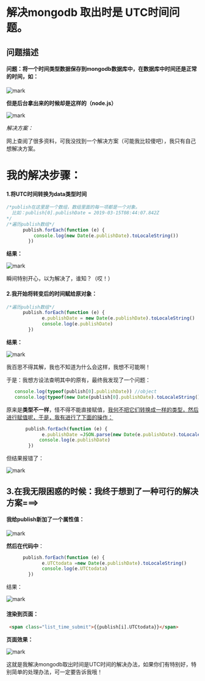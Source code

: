 # 解决mongodb 取出时是 UTC时间问题。

## 问题描述

#### 		问题：将一个时间类型数据保存到mongodb数据库中，在数据库中时间还是正常的时间，如：

![mark](http://static.zxinc520.com/blogimage/20190318/n3ekfX3CcF0P.png?imageslim)



**但是后台拿出来的时候却是这样的（node.js）**

![mark](http://static.zxinc520.com/blogimage/20190318/3KOdujSN2DnV.png?imageslim)



*解决方案：*

 网上查阅了很多资料，可我没找到一个解决方案（可能我比较傻吧），我只有自己想解决方案。



# 我的解决步骤：

#### 1.将UTC时间转换为data类型时间



```javascript
/*publish在这里是一个数组，数组里面的每一项都是一个对象。 
  比如：publish[0].publishDate = 2019-03-15T08:44:07.842Z
*/
/*遍历publish数组*/
      publish.forEach(function (e) {
          console.log(new Date(e.publishDate).toLocaleString())    
        })
```

**结果：**

![mark](http://static.zxinc520.com/blogimage/20190318/okqlTlNhFEPQ.png?imageslim)

瞬间特别开心，以为解决了，谁知？（哎！）



#### 2.我开始将转变后的时间赋给原对象：



```javascript
/*遍历publish数组*/
      publish.forEach(function (e) {
             e.publishDate = new Date(e.publishDate).toLocaleString()
             console.log(e.publishDate)
        })
```



**结果：**

![mark](http://static.zxinc520.com/blogimage/20190318/woBo6Xdm0nCl.png?imageslim)



我百思不得其解，我也不知道为什么会这样，我想不可能啊！

于是：我想方设法查明其中的原有，最终我发现了一个问题：

```javascript
   console.log(typeof(publish[0].publishDate)) //object
   console.log(typeof(new Date(publish[0].publishDate).toLocaleString()))//string

```



原来是**类型不一样**，怪不得不能直接赋值，<u>我何不把它们转换成一样的类型，然后进行赋值呢，于是，我有进行了下面的操作：</u>

```javascript
       publish.forEach(function (e) {
             e.publishDate =JSON.parse(new Date(e.publishDate).toLocaleString())
            console.log(e.publishDate)
        })
```

但结果报错了：

![mark](http://static.zxinc520.com/blogimage/20190318/RQVh7hC91D61.png?imageslim)



## 3.在我无限困惑的时候：我终于想到了一种可行的解决方案===>

#### 我给publish新加了一个属性值：

![mark](http://static.zxinc520.com/blogimage/20190318/F7Dap7RvsP1D.png?imageslim)

**然后在代码中**：

```javascript
      publish.forEach(function (e) {
             e.UTCtodata =new Date(e.publishDate).toLocaleString()
             console.log(e.UTCtodata)
        })
```



结果：

![mark](http://static.zxinc520.com/blogimage/20190318/OetS9laujbDI.png?imageslim)



#### 渲染到页面：

```html
 <span class="list_time_submit">{{publish[i].UTCtodata}}</span>
```



**页面效果：**

![mark](http://static.zxinc520.com/blogimage/20190318/4vr3aw5u3e55.png?imageslim)



这就是我解决mongodb取出时间是UTC时间的解决办法，如果你们有特别好，特别简单的处理办法，可一定要告诉我哦！
